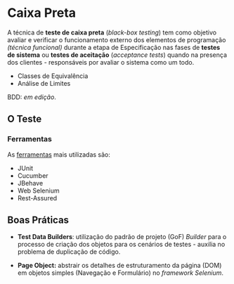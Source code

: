 # Caixa Preta

A técnica de **teste de caixa preta** \(_black-box testing_\) tem como objetivo avaliar e verificar o funcionamento externo dos elementos de programação _\(técnica funcional\)_ durante a etapa de Especificação nas fases de **testes de sistema** ou **testes de aceitação** (_acceptance tests_) quando na presença dos clientes - responsáveis por avaliar o sistema como um todo.

* Classes de Equivalência
* Análise de Limites

BDD: _em edição_.

## O Teste

### Ferramentas

As [ferramentas](ferramentas.md) mais utilizadas são:

* JUnit
* Cucumber
* JBehave
* Web Selenium
* Rest-Assured

## Boas Práticas

* **Test Data Builders**: utilização do padrão de projeto \(GoF\) _Builder_ para o processo de criação dos objetos para os cenários de testes - auxilia no problema de duplicação de código.

* **Page Object:** abstrair os detalhes de estruturamento da página \(DOM\) em objetos simples \(Navegação e Formulário\) no _framework Selenium_.




